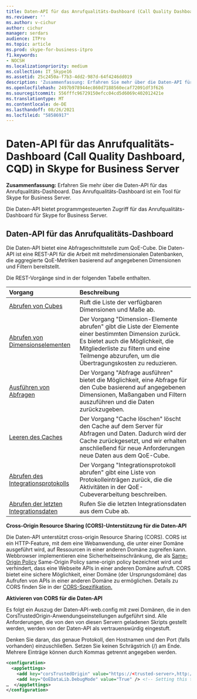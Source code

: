 ```yaml
---
title: Daten-API für das Anrufqualitäts-Dashboard (Call Quality Dashboard, CQD) in Skype for Business Server
ms.reviewer: ''
ms.author: v-cichur
author: cichur
manager: serdars
audience: ITPro
ms.topic: article
ms.prod: skype-for-business-itpro
f1.keywords:
- NOCSH
ms.localizationpriority: medium
ms.collection: IT_Skype16
ms.assetid: 25c2450a-f7b3-4dd2-987d-64f4246dd019
description: 'Zusammenfassung: Erfahren Sie mehr über die Daten-API für das Anrufqualitäts-Dashboard. Das Anrufqualitäts-Dashboard ist ein Tool für Skype for Business Server.'
ms.openlocfilehash: 2497b978944ec860d7188560ecaf72091df3f626
ms.sourcegitcommit: 556fffc96729150efcc04cd5d6069c402012421e
ms.translationtype: MT
ms.contentlocale: de-DE
ms.lasthandoff: 08/26/2021
ms.locfileid: "58586917"
---
```

# <a name="data-api-for-call-quality-dashboard-cqd-in-skype-for-business-server"></a>Daten-API für das Anrufqualitäts-Dashboard (Call Quality Dashboard, CQD) in Skype for Business Server
 
**Zusammenfassung:** Erfahren Sie mehr über die Daten-API für das Anrufqualitäts-Dashboard. Das Anrufqualitäts-Dashboard ist ein Tool für Skype for Business Server.
  
Die Daten-API bietet programmgesteuerten Zugriff für das Anrufqualitäts-Dashboard für Skype for Business Server.
  
## <a name="data-api-for-call-quality-dashboard"></a>Daten-API für das Anrufqualitäts-Dashboard

Die Daten-API bietet eine Abfrageschnittstelle zum QoE-Cube. Die Daten-API ist eine REST-API für die Arbeit mit mehrdimensionalen Datenbanken, die aggregierte QoE-Metriken basierend auf angegebenen Dimensionen und Filtern bereitstellt.
  
Die REST-Vorgänge sind in der folgenden Tabelle enthalten.
  

|**Vorgang**|**Beschreibung**|
|:-----|:-----|
|[Abrufen von Cubes](get-cube.md) <br/> |Ruft die Liste der verfügbaren Dimensionen und Maße ab.  <br/> |
|[Abrufen von Dimensionselementen](get-dimension-members.md) <br/> |Der Vorgang "Dimension-Elemente abrufen" gibt die Liste der Elemente einer bestimmten Dimension zurück. Es bietet auch die Möglichkeit, die Mitgliederliste zu filtern und eine Teilmenge abzurufen, um die Übertragungskosten zu reduzieren.  <br/> |
|[Ausführen von Abfragen](run-query.md) <br/> |Der Vorgang "Abfrage ausführen" bietet die Möglichkeit, eine Abfrage für den Cube basierend auf angegebenen Dimensionen, Maßangaben und Filtern auszuführen und die Daten zurückzugeben.  <br/> |
|[Leeren des Caches](clear-cache.md) <br/> |Der Vorgang "Cache löschen" löscht den Cache auf dem Server für Abfragen und Daten. Dadurch wird der Cache zurückgesetzt, und wir erhalten anschließend für neue Anforderungen neue Daten aus dem QoE-Cube.  <br/> |
|[Abrufen des Integrationsprotokolls](get-integration-log.md) <br/> |Der Vorgang "Integrationsprotokoll abrufen" gibt eine Liste von Protokolleinträgen zurück, die die Aktivitäten in der QoE-Cubeverarbeitung beschreiben.  <br/> |
|[Abrufen der letzten Integrationsdaten](get-last-integration-data.md) <br/> |Rufen Sie die letzten Integrationsdaten aus dem Cube ab.  <br/> |
   
 **Cross-Origin Resource Sharing (CORS)-Unterstützung für die Daten-API**
  
Die Daten-API unterstützt cross-origin Resource Sharing (CORS). CORS ist ein HTTP-Feature, mit dem eine Webanwendung, die unter einer Domäne ausgeführt wird, auf Ressourcen in einer anderen Domäne zugreifen kann. Webbrowser implementieren eine Sicherheitseinschränkung, die als [Same-Origin Policy](https://www.w3.org/Security/wiki/Same_Origin_Policy) Same-Origin Policy same-origin policy bezeichnet wird und verhindert, dass eine Webseite APIs in einer anderen Domäne aufruft. CORS bietet eine sichere Möglichkeit, einer Domäne (der Ursprungsdomäne) das Aufrufen von APIs in einer anderen Domäne zu ermöglichen. Details zu CORS finden Sie in der [CORS-Spezifikation.](https://www.w3.org/TR/cors/)
  
 **Aktivieren von CORS für die Daten-API**
  
 Es folgt ein Auszug der Daten-API-web.config mit zwei Domänen, die in den CorsTrustedOrigin-Anwendungseinstellungen aufgeführt sind. Alle Anforderungen, die von den von diesen Servern geladenen Skripts gestellt werden, werden von der Daten-API als vertrauenswürdig eingestuft.
  
Denken Sie daran, das genaue Protokoll, den Hostnamen und den Port (falls vorhanden) einzuschließen. Setzen Sie keinen Schrägstrich (/) am Ende. Mehrere Einträge können durch Kommas getrennt angegeben werden.
  
```xml
<configuration>
  <appSettings>
    <add key="corsTrustedOrigin" value="https://<trusted-server>,http://<another-trusted-domain>:8080" /> <!-- Domains which are trusted to get the data -->
    <add key="QoEDataLib.DebugMode" value="True" /> <!-- Setting this to True, allows seeing of the detail logs in status page -->
…  </appSettings>
</configuration>
```


